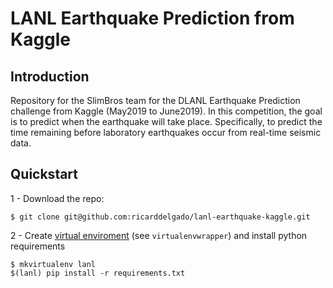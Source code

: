 # LANL Earthquake Prediction from Kaggle

## Introduction
Repository for the SlimBros team for the DLANL Earthquake Prediction challenge from Kaggle (May2019 to June2019). In this competition, the goal is to predict when the earthquake will take place. Specifically, to predict the time remaining before laboratory earthquakes occur from real-time seismic data.

## Quickstart
 1 - Download the repo:
 ```
 $ git clone git@github.com:ricarddelgado/lanl-earthquake-kaggle.git
 ```
 2 - Create [virtual enviroment](http://docs.python-guide.org/en/latest/dev/virtualenvs/) (see `virtualenvwrapper`) and install python requirements
```
$ mkvirtualenv lanl
$(lanl) pip install -r requirements.txt
```

